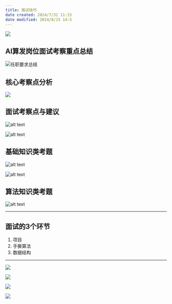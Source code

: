 ```yaml
---
title: 面试技巧
date created: 2024/7/31 11:15
date modified: 2024/8/15 14:5
---
```


![](IMG-2024-08-08-15-07-03.png)

## AI算发岗位面试考察重点总结

![任职要求总结](IMG-2024-08-08-15-07-03-1.png)

## 核心考察点分析

![](IMG-2024-08-08-15-07-03-2.png)

## 面试考察点与建议

![alt text](IMG-2024-08-08-15-07-03-3.png)

![alt text](IMG-2024-08-08-15-07-03-4.png)

## 基础知识类考题

![alt text](IMG-2024-08-08-15-07-03-5.png)

![alt text](IMG-2024-08-08-15-07-03-6.png)

## 算法知识类考题

![alt text](IMG-2024-08-08-15-07-03-7.png)

----

## 面试的3个环节

1. 项目
2. 手撕算法
3. 数据结构

---

![](IMG-2024-08-08-15-07-03-8.png)

![](IMG-2024-08-08-15-07-03-9.png)

![](IMG-2024-08-08-15-07-03-10.png)

![](IMG-2024-08-08-15-07-03-11.png)